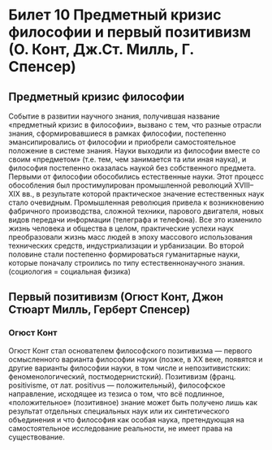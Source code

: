 # Билет 10 Предметный кризис философии и первый позитивизм (О. Конт, Дж.Ст. Милль, Г. Спенсер)
## Предметный кризис философии
Событие в развитии научного знания, получившая название «предметный кризис в философии», вызвано с тем, что разные отрасли знания, сформировавшиеся в рамках философии, постепенно эмансипировались от философии и приобрели самостоятельное положение в системе знания. Науки выходили из философии вместе со своим «предметом» (т.е. тем, чем занимается та или иная наука), и философия постепенно оказалась наукой без собственного предмета.
Первыми от философии обособились естественные науки. Этот процесс обособления был простимулирован промышленной революций XVIII–XIX вв., в результате которой практическое значение естественных наук стало очевидным. Промышленная революция привела к возникновению фабричного производства, сложной техники, парового двигателя, новых видов передачи информации (телеграфа и телефона). Все это изменило жизнь человека и общества в целом, практические успехи наук преобразовали жизнь масс людей в эпоху массового использования технических средств, индустриализации и урбанизации.
Во второй половине стали постепенно формироваться гуманитарные науки, которые поначалу строились по типу естественнонаучного знания. (социология = социальная физика)
## Первый позитивизм (Огюст Конт, Джон Стюарт Милль, Герберт Спенсер)
### Огюст Конт
Огюст Конт стал основателем философского позитивизма — первого осмысленного варианта философии науки (позже, в XX веке, появятся и другие варианты философии науки, в том числе и непозитивистских: феноменологический, постмодернистский).
Позитивизм (франц. positivisme, от лат. positivus — положительный), философское направление, исходящее из тезиса о том, что всё подлинное, «положительное» (позитивное) знание может быть получено лишь как результат отдельных специальных наук или их синтетического объединения и что философия как особая наука, претендующая на самостоятельное исследование реальности, не имеет права на существование.